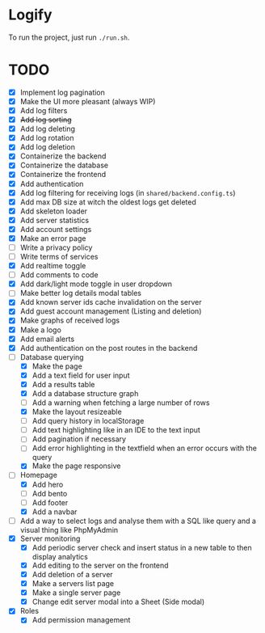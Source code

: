 # Logify

To run the project, just run `./run.sh`.

# TODO
 - [x] Implement log pagination
 - [x] Make the UI more pleasant (always WIP)
 - [x] Add log filters
 - [x] ~~Add log sorting~~
 - [x] Add log deleting
 - [x] Add log rotation
 - [x] Add log deletion
 - [x] Containerize the backend
 - [x] Containerize the database
 - [x] Containerize the frontend
 - [x] Add authentication
 - [x] Add log filtering for receiving logs (in `shared/backend.config.ts`)
 - [x] Add max DB size at witch the oldest logs get deleted
 - [x] Add skeleton loader
 - [x] Add server statistics
 - [x] Add account settings
 - [x] Make an error page
 - [ ] Write a privacy policy
 - [ ] Write terms of services
 - [x] Add realtime toggle
 - [ ] Add comments to code
 - [x] Add dark/light mode toggle in user dropdown
 - [ ] Make better log details modal tables
 - [x] Add known server ids cache invalidation on the server
 - [x] Add guest account management (Listing and deletion)
 - [x] Make graphs of received logs
 - [x] Make a logo
 - [x] Add email alerts
 - [x] Add authentication on the post routes in the backend
 - [ ] Database querying
   - [x] Make the page
   - [x] Add a text field for user input
   - [x] Add a results table
   - [x] Add a database structure graph
   - [ ] Add a warning when fetching a large number of rows
   - [x] Make the layout resizeable
   - [ ] Add query history in localStorage
   - [ ] Add text highlighting like in an IDE to the text input
   - [ ] Add pagination if necessary
   - [ ] Add error highlighting in the textfield when an error occurs with the query
   - [x] Make the page responsive
 - [ ] Homepage
   - [x] Add hero
   - [ ] Add bento
   - [ ] Add footer
   - [x] Add a navbar
 - [ ] Add a way to select logs and analyse them with a SQL like query and a visual thing like PhpMyAdmin
 - [x] Server monitoring
   - [x] Add periodic server check and insert status in a new table to then display analytics
   - [x] Add editing to the server on the frontend
   - [x] Add deletion of a server
   - [x] Make a servers list page
   - [x] Make a single server page
   - [x] Change edit server modal into a Sheet (Side modal)
 - [x] Roles
   - [x] Add permission management
